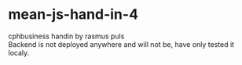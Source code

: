 # mean-js-hand-in-4<br/>
cphbusiness handin by rasmus puls<br/>
Backend is not deployed anywhere and will not be, have only tested it localy.<br/>
